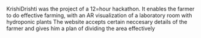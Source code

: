 KrishiDrishti was the project of a 12=hour hackathon. It enables the farmer to do effective farming, with an AR visualization of a laboratory room with hydroponic plants
The website accepts certain neccesary details of the farmer and gives him a plan of dividing the area  effectively
